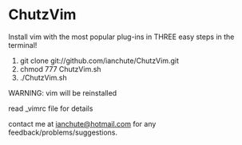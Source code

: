 ChutzVim
========

Install vim with the most popular plug-ins 
in THREE easy steps in the terminal!

1. git clone git://github.com/ianchute/ChutzVim.git
2. chmod 777 ChutzVim.sh
3. ./ChutzVim.sh

WARNING: vim will be reinstalled

read _vimrc file for details

contact me at ianchute@hotmail.com for any feedback/problems/suggestions.
